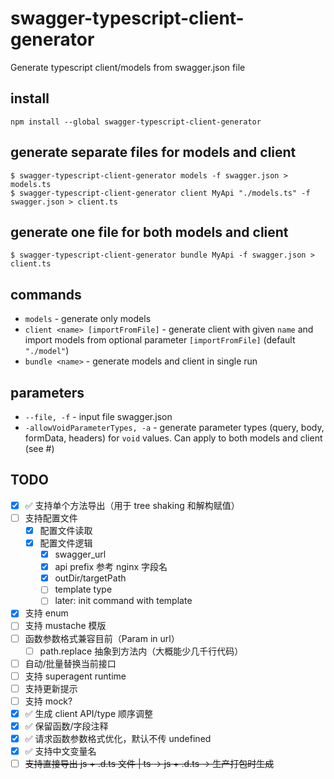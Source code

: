 # swagger-typescript-client-generator

Generate typescript client/models from swagger.json file

## install

```
npm install --global swagger-typescript-client-generator
```

## generate separate files for models and client

```
$ swagger-typescript-client-generator models -f swagger.json > models.ts
$ swagger-typescript-client-generator client MyApi "./models.ts" -f swagger.json > client.ts
```

## generate one file for both models and client

```
$ swagger-typescript-client-generator bundle MyApi -f swagger.json > client.ts
```

## commands

- `models` - generate only models
- `client <name> [importFromFile]` - generate client with given `name` and import models from optional parameter `[importFromFile]` (default `"./model"`)
- `bundle <name>` - generate models and client in single run

## parameters

- `--file, -f` - input file swagger.json
- `-allowVoidParameterTypes, -a` - generate parameter types (query, body, formData, headers) for `void` values.
  Can apply to both models and client (see #)

## TODO

- [x] ✅ 支持单个方法导出（用于 tree shaking 和解构赋值）
- [ ] 支持配置文件
  - [x] 配置文件读取
  - [x] 配置文件逻辑
    - [x] swagger_url
    - [x] api prefix 参考 nginx 字段名
    - [x] outDir/targetPath
    - [ ] template type
    - [ ] later: init command with template
- [x] 支持 enum
- [ ] 支持 mustache 模版
- [ ] 函数参数格式兼容目前（Param in url）
  - [ ] path.replace 抽象到方法内（大概能少几千行代码）
- [ ] 自动/批量替换当前接口
- [ ] 支持 superagent runtime
- [ ] 支持更新提示
- [ ] 支持 mock?
- [x] ✅ 生成 client API/type 顺序调整
- [x] ✅ 保留函数/字段注释
- [x] ✅ 请求函数参数格式优化，默认不传 undefined
- [x] ✅ 支持中文变量名
- [ ] ~~支持直接导出 js + .d.ts 文件 | ts -> js + .d.ts -> 生产打包时生成~~
